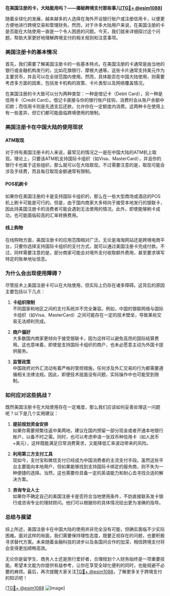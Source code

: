 **在美国注册的卡，大陆能用吗？——揭秘跨境支付那些事儿[[TG💪+ @esim1088](https://t.me/s/esim1088)]**

随着全球化的发展，越来越多的人选择在海外开设银行账户或注册信用卡，以便更方便地进行跨境交易和管理财务。然而，对于许多大陆用户来说，在美国注册的卡是否能在大陆使用一直是一个令人困惑的问题。今天，我们就来详细探讨这个问题，帮助大家更好地理解跨境支付的相关规则和注意事项。

### **美国注册卡的基本情况**

首先，我们需要了解美国注册卡的一些基本特点。在美国注册的卡通常是由当地的银行或金融机构发行的，比如花旗银行、摩根大通等。这些卡片通常支持美元作为主要货币，并且可以在全球范围内使用。然而，具体能否在中国大陆使用，则需要考虑多方面的因素，包括发卡机构的政策、卡片类型以及网络覆盖情况。

在美国注册的卡大致可以分为两种类型：一种是借记卡（Debit Card），另一种是信用卡（Credit Card）。借记卡直接与你的银行账户挂钩，消费时会从账户余额中扣款；而信用卡则是先透支后还款，允许你在一定额度内消费。这两种卡在使用上有一些差异，但它们都可能面临跨境使用的限制。

### **美国注册卡在中国大陆的使用现状**

#### **ATM取现**
对于持有美国注册卡的人来说，最常见的情况之一是在中国大陆的ATM机上取现。理论上，只要该ATM机支持国际卡组织（如Visa、MasterCard），并且你的银行卡也属于这些组织，那么就可以在大陆取现。不过需要注意的是，取现可能会涉及手续费，而且每日取现金额通常有限制。

#### **POS机刷卡**
如果你在美国注册的卡是支持国际卡组织的，那么在一些大型商场或酒店的POS机上刷卡可能是可行的。但是，由于国内商家大多倾向于接受本地发行的银联卡，因此持美国注册卡的消费者可能会遇到无法使用的情况。此外，即使能够刷卡成功，也可能面临较高的汇率转换费用。

#### **线上购物**
在线购物方面，美国注册卡的应用范围相对广泛。无论是海淘网站还是跨境电商平台，只要你选择支持国际卡组织的支付方式，就可以通过美国注册卡完成付款。不过，同样需要注意的是，部分商家可能会对境外支付收取额外费用，甚至要求填写特定的账单地址信息。

### **为什么会出现使用障碍？**

尽管技术上美国注册卡可以在大陆使用，但实际上仍存在诸多障碍。这背后的原因主要包括以下几点：

1. **卡组织限制**  
   不同国家和地区之间的支付系统并不完全兼容。例如，中国的银联网络与国际卡组织（如Visa、MasterCard）之间可能存在一定的技术壁垒，导致某些交易无法顺利完成。

2. **商户偏好**  
   大多数国内商家更倾向于接受银联卡，因为这样可以避免高昂的国际结算费用。这也意味着，即使是支持国际卡组织的商户，也未必愿意主动为外国卡提供服务。

3. **监管政策**  
   中国政府对外汇流动有着严格的管控措施，任何涉及外汇交易的行为都需要遵循相关法律法规。因此，即便技术层面没有问题，实际操作中也可能受到限制。

### **如何应对这些挑战？**

既然美国注册卡在大陆使用存在一定难度，那么我们应该如何妥善处理这一问题呢？以下是几个实用建议：

1. **提前规划资金安排**  
   如果你需要频繁往返中美两地，建议在国内预留一部分现金或者开通本地银行账户，以备不时之需。同时，也可以考虑申请一张双币种信用卡（如人民币+美元），这样既能满足日常消费需求，又能降低汇率波动带来的风险。

2. **利用第三方支付工具**  
   现如今，支付宝和微信支付已经成为中国消费者的主流支付手段。虽然这些平台主要面向本地用户，但如果能够找到支持国际卡绑定的服务商，则不失为一种便捷的选择。当然，这也需要你具备一定的英语能力和耐心去寻找合适的解决方案。

3. **咨询专业人士**  
   如果你不确定自己的美国注册卡是否符合当地使用条件，不妨直接联系发卡银行或咨询专业的理财顾问。他们可以根据你的具体情况给出更为准确的指导。

### **总结与展望**

综上所述，美国注册卡在中国大陆的使用并非完全没有可能，但确实面临不少实际困难。面对这样的局面，我们需要保持理性态度，既要正视存在的问题，也要积极寻求替代方案。未来随着金融科技的进步以及各国间合作的加深，相信跨境支付将会变得更加顺畅高效。

无论你是留学生、商务人士还是旅行爱好者，合理规划个人财务始终是一项重要技能。希望本文能为你提供有益参考，让你在享受全球化便利的同时，也能规避不必要的麻烦。最后，再次提醒大家关注[TG💪+ @esim1088](https://t.me/s/esim1088)，了解更多关于跨境支付的知识吧！

[[TG💪+ @esim1088](https://t.me/s/esim1088) ![Image](https://i.postimg.cc/4NQfJmqS/Snipaste-2025-05-13-00-14-12.png)]